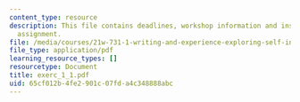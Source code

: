```yaml
---
content_type: resource
description: This file contains deadlines, workshop information and instructions for
  assignment.
file: /media/courses/21w-731-1-writing-and-experience-exploring-self-in-society-spring-2004/65cf012b4fe2901c07fda4c348888abc_exerc_1_1.pdf
file_type: application/pdf
learning_resource_types: []
resourcetype: Document
title: exerc_1_1.pdf
uid: 65cf012b-4fe2-901c-07fd-a4c348888abc
---
```

